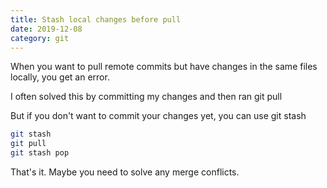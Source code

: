 ```yaml
---
title: Stash local changes before pull
date: 2019-12-08
category: git
---
```


When you want to pull remote commits but have changes in the same files locally, you get an error.

I often solved this by committing my changes and then ran git pull

But if you don't want to commit your changes yet, you can use git stash

```bash
git stash
git pull
git stash pop
```

That's it. Maybe you need to solve any merge conflicts.
